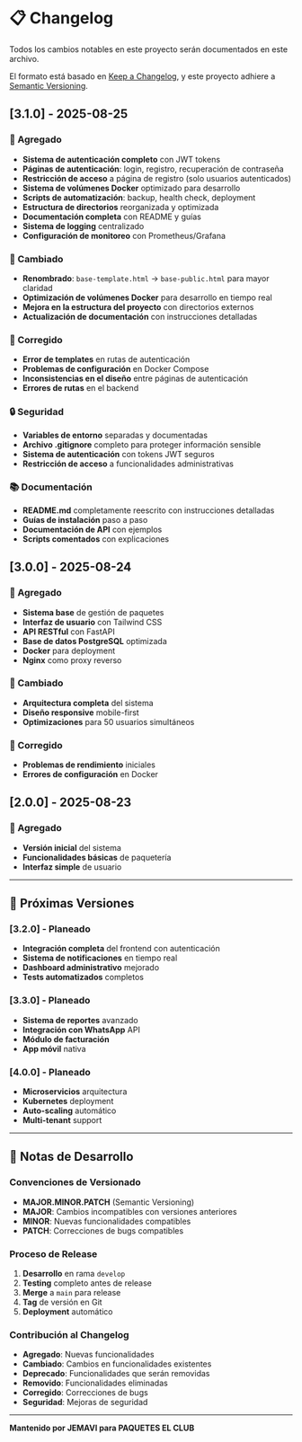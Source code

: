 # 📋 Changelog

Todos los cambios notables en este proyecto serán documentados en este archivo.

El formato está basado en [Keep a Changelog](https://keepachangelog.com/es-ES/1.0.0/),
y este proyecto adhiere a [Semantic Versioning](https://semver.org/spec/v2.0.0.html).

## [3.1.0] - 2025-08-25

### 🚀 Agregado
- **Sistema de autenticación completo** con JWT tokens
- **Páginas de autenticación**: login, registro, recuperación de contraseña
- **Restricción de acceso** a página de registro (solo usuarios autenticados)
- **Sistema de volúmenes Docker** optimizado para desarrollo
- **Scripts de automatización**: backup, health check, deployment
- **Estructura de directorios** reorganizada y optimizada
- **Documentación completa** con README y guías
- **Sistema de logging** centralizado
- **Configuración de monitoreo** con Prometheus/Grafana

### 🔧 Cambiado
- **Renombrado**: `base-template.html` → `base-public.html` para mayor claridad
- **Optimización de volúmenes Docker** para desarrollo en tiempo real
- **Mejora en la estructura del proyecto** con directorios externos
- **Actualización de documentación** con instrucciones detalladas

### 🐛 Corregido
- **Error de templates** en rutas de autenticación
- **Problemas de configuración** en Docker Compose
- **Inconsistencias en el diseño** entre páginas de autenticación
- **Errores de rutas** en el backend

### 🔒 Seguridad
- **Variables de entorno** separadas y documentadas
- **Archivo .gitignore** completo para proteger información sensible
- **Sistema de autenticación** con tokens JWT seguros
- **Restricción de acceso** a funcionalidades administrativas

### 📚 Documentación
- **README.md** completamente reescrito con instrucciones detalladas
- **Guías de instalación** paso a paso
- **Documentación de API** con ejemplos
- **Scripts comentados** con explicaciones

## [3.0.0] - 2025-08-24

### 🚀 Agregado
- **Sistema base** de gestión de paquetes
- **Interfaz de usuario** con Tailwind CSS
- **API RESTful** con FastAPI
- **Base de datos PostgreSQL** optimizada
- **Docker** para deployment
- **Nginx** como proxy reverso

### 🔧 Cambiado
- **Arquitectura completa** del sistema
- **Diseño responsive** mobile-first
- **Optimizaciones** para 50 usuarios simultáneos

### 🐛 Corregido
- **Problemas de rendimiento** iniciales
- **Errores de configuración** en Docker

## [2.0.0] - 2025-08-23

### 🚀 Agregado
- **Versión inicial** del sistema
- **Funcionalidades básicas** de paquetería
- **Interfaz simple** de usuario

---

## 🔮 Próximas Versiones

### [3.2.0] - Planeado
- **Integración completa** del frontend con autenticación
- **Sistema de notificaciones** en tiempo real
- **Dashboard administrativo** mejorado
- **Tests automatizados** completos

### [3.3.0] - Planeado
- **Sistema de reportes** avanzado
- **Integración con WhatsApp** API
- **Módulo de facturación**
- **App móvil** nativa

### [4.0.0] - Planeado
- **Microservicios** arquitectura
- **Kubernetes** deployment
- **Auto-scaling** automático
- **Multi-tenant** support

---

## 📝 Notas de Desarrollo

### Convenciones de Versionado
- **MAJOR.MINOR.PATCH** (Semantic Versioning)
- **MAJOR**: Cambios incompatibles con versiones anteriores
- **MINOR**: Nuevas funcionalidades compatibles
- **PATCH**: Correcciones de bugs compatibles

### Proceso de Release
1. **Desarrollo** en rama `develop`
2. **Testing** completo antes de release
3. **Merge** a `main` para release
4. **Tag** de versión en Git
5. **Deployment** automático

### Contribución al Changelog
- **Agregado**: Nuevas funcionalidades
- **Cambiado**: Cambios en funcionalidades existentes
- **Deprecado**: Funcionalidades que serán removidas
- **Removido**: Funcionalidades eliminadas
- **Corregido**: Correcciones de bugs
- **Seguridad**: Mejoras de seguridad

---

**Mantenido por JEMAVI para PAQUETES EL CLUB**
